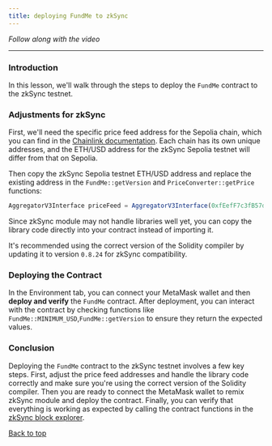 ```yaml
---
title: deploying FundMe to zkSync
---
```


_Follow along with the video_

---

<a name="top"></a>
### Introduction
In this lesson, we'll walk through the steps to deploy the `FundMe` contract to the zkSync testnet.

### Adjustments for zkSync

First, we'll need the specific price feed address for the Sepolia chain, which you can find in the [Chainlink documentation](https://docs.chain.link/data-feeds/price-feeds/addresses?network=zksync&page=1). Each chain has its own unique addresses, and the ETH/USD address for the zkSync Sepolia testnet will differ from that on Sepolia.

Then copy the zkSync Sepolia testnet ETH/USD address and replace the existing address in the `FundMe::getVersion` and `PriceConverter::getPrice` functions:

```js
AggregatorV3Interface priceFeed = AggregatorV3Interface(0xfEefF7c3fB57d18C5C6Cdd71e45D2D0b4F9377bF); // Add ETH/USD zkSync Sepolia address here
```

Since zkSync module may not handle libraries well yet, you can copy the library code directly into your contract instead of importing it.

It's recommended using the correct version of the Solidity compiler by updating it to version `0.8.24` for zkSync compatibility.

### Deploying the Contract

In the Environment tab, you can connect your MetaMask wallet and then **deploy and verify** the `FundMe` contract. After deployment, you can interact with the contract by checking functions like `FundMe::MINIMUM_USD`,`FundMe::getVersion` to ensure they return the expected values.

### Conclusion
Deploying the `FundMe` contract to the zkSync testnet involves a few key steps. First, adjust the price feed addresses and handle the library code correctly and make sure you're using the correct version of the Solidity compiler. Then you are ready to connect the MetaMask wallet to remix zkSync module and deploy the contract. Finally, you can verify that everything is working as expected by calling the contract functions in the [zkSync block explorer](https://sepolia.explorer.zksync.io/).

[Back to top](#top)

